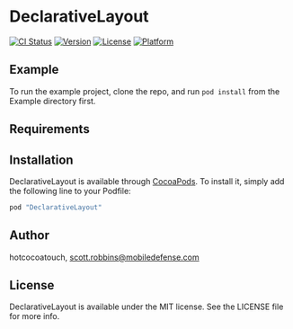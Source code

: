 # DeclarativeLayout

[![CI Status](http://img.shields.io/travis/hotcocoatouch/DeclarativeLayout.svg?style=flat)](https://travis-ci.org/hotcocoatouch/DeclarativeLayout)
[![Version](https://img.shields.io/cocoapods/v/DeclarativeLayout.svg?style=flat)](http://cocoapods.org/pods/DeclarativeLayout)
[![License](https://img.shields.io/cocoapods/l/DeclarativeLayout.svg?style=flat)](http://cocoapods.org/pods/DeclarativeLayout)
[![Platform](https://img.shields.io/cocoapods/p/DeclarativeLayout.svg?style=flat)](http://cocoapods.org/pods/DeclarativeLayout)

## Example

To run the example project, clone the repo, and run `pod install` from the Example directory first.

## Requirements

## Installation

DeclarativeLayout is available through [CocoaPods](http://cocoapods.org). To install
it, simply add the following line to your Podfile:

```ruby
pod "DeclarativeLayout"
```

## Author

hotcocoatouch, scott.robbins@mobiledefense.com

## License

DeclarativeLayout is available under the MIT license. See the LICENSE file for more info.
